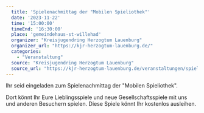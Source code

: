 ```yaml
---
  title: 'Spielenachmittag der "Mobilen Spieliothek"'
  date: '2023-11-22'
  time: '15:00:00'
  timeEnd: '16:30:00'
  place: 'gemeindehaus-st-willehad'
  organizer: "Kreisjugendring Herzogtum Lauenburg"
  organizer_url: "https://kjr-herzogtum-lauenburg.de/"
  categories:
    - "Veranstaltung"
  source: "Kreisjugendring Herzogtum Lauenburg"
  source_url: "https://kjr-herzogtum-lauenburg.de/veranstaltungen/spieliothek/"
---
```


Ihr seid eingeladen zum Spielenachmittag der "Mobilen Spieliothek".

Dort könnt Ihr Eure Lieblingsspiele und neue Gesellschaftsspiele mit uns und anderen Besuchern spielen.
Diese Spiele könnt Ihr kostenlos ausleihen.
